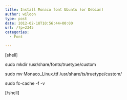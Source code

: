 ```yaml
---
title: Install Monaco font Ubuntu (or Debian)
author: wiloon
type: post
date: 2012-02-18T10:56:44+00:00
url: /?p=2345
categories:
  - Font

---
```

[shell]
  
sudo mkdir /usr/share/fonts/truetype/custom
  
sudo mv Monaco_Linux.ttf /usr/share/ts/truetype/custom/
  
sudo fc-cache -f -v
  
[/shell]